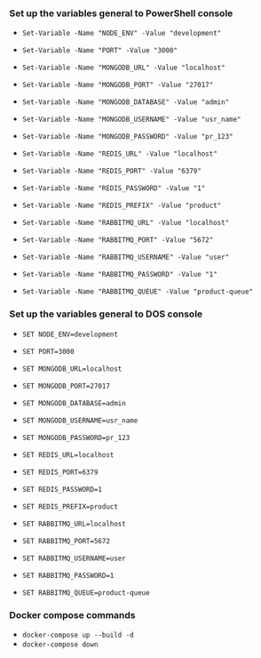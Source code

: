 ### Set up the variables general to PowerShell console

- `Set-Variable -Name "NODE_ENV" -Value "development"`
- `Set-Variable -Name "PORT" -Value "3000"`

- `Set-Variable -Name "MONGODB_URL" -Value "localhost"`
- `Set-Variable -Name "MONGODB_PORT" -Value "27017"`
- `Set-Variable -Name "MONGODB_DATABASE" -Value "admin"`
- `Set-Variable -Name "MONGODB_USERNAME" -Value "usr_name"`
- `Set-Variable -Name "MONGODB_PASSWORD" -Value "pr_123"`

- `Set-Variable -Name "REDIS_URL" -Value "localhost"`
- `Set-Variable -Name "REDIS_PORT" -Value "6379"`
- `Set-Variable -Name "REDIS_PASSWORD" -Value "1"`
- `Set-Variable -Name "REDIS_PREFIX" -Value "product"`

- `Set-Variable -Name "RABBITMQ_URL" -Value "localhost"`
- `Set-Variable -Name "RABBITMQ_PORT" -Value "5672"`
- `Set-Variable -Name "RABBITMQ_USERNAME" -Value "user"`
- `Set-Variable -Name "RABBITMQ_PASSWORD" -Value "1"`
- `Set-Variable -Name "RABBITMQ_QUEUE" -Value "product-queue"`


### Set up the variables general to DOS console

- `SET NODE_ENV=development`
- `SET PORT=3000`

- `SET MONGODB_URL=localhost`
- `SET MONGODB_PORT=27017`
- `SET MONGODB_DATABASE=admin`
- `SET MONGODB_USERNAME=usr_name`
- `SET MONGODB_PASSWORD=pr_123`

- `SET REDIS_URL=localhost`
- `SET REDIS_PORT=6379`
- `SET REDIS_PASSWORD=1`
- `SET REDIS_PREFIX=product`

- `SET RABBITMQ_URL=localhost`
- `SET RABBITMQ_PORT=5672`
- `SET RABBITMQ_USERNAME=user`
- `SET RABBITMQ_PASSWORD=1`
- `SET RABBITMQ_QUEUE=product-queue`

### Docker compose commands

- `docker-compose up --build -d`
- `docker-compose down`
